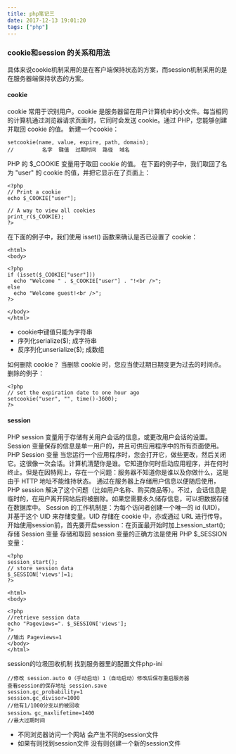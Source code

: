 ```yaml
---
title: php笔记三
date: 2017-12-13 19:01:20
tags: ["php"]
---
```

### cookie和session 的关系和用法

具体来说cookie机制采用的是在客户端保持状态的方案，而session机制采用的是在服务器端保持状态的方案。
#### cookie
cookie 常用于识别用户。cookie 是服务器留在用户计算机中的小文件。每当相同的计算机通过浏览器请求页面时，它同时会发送 cookie。通过 PHP，您能够创建并取回 cookie 的值。
新建一个cookie：
```
setcookie(name, value, expire, path, domain);
//         名字  键值  过期时间  路径  域名
```
PHP 的 $_COOKIE 变量用于取回 cookie 的值。
在下面的例子中，我们取回了名为 "user" 的 cookie 的值，并把它显示在了页面上：
```
<?php
// Print a cookie
echo $_COOKIE["user"];

// A way to view all cookies
print_r($_COOKIE);
?>
```
在下面的例子中，我们使用 isset() 函数来确认是否已设置了 cookie：
```
<html>
<body>

<?php
if (isset($_COOKIE["user"]))
  echo "Welcome " . $_COOKIE["user"] . "!<br />";
else
  echo "Welcome guest!<br />";
?>

</body>
</html>
```
- cookie中键值只能为字符串
- 序列化serialize($); 成字符串
- 反序列化unserialize($); 成数组

如何删除 cookie？
当删除 cookie 时，您应当使过期日期变更为过去的时间点。
删除的例子：
```
<?php 
// set the expiration date to one hour ago
setcookie("user", "", time()-3600);
?>
```

#### session
PHP session 变量用于存储有关用户会话的信息，或更改用户会话的设置。Session 变量保存的信息是单一用户的，并且可供应用程序中的所有页面使用。
PHP Session 变量
当您运行一个应用程序时，您会打开它，做些更改，然后关闭它。这很像一次会话。计算机清楚你是谁。它知道你何时启动应用程序，并在何时终止。但是在因特网上，存在一个问题：服务器不知道你是谁以及你做什么，这是由于 HTTP 地址不能维持状态。
通过在服务器上存储用户信息以便随后使用，PHP session 解决了这个问题（比如用户名称、购买商品等）。不过，会话信息是临时的，在用户离开网站后将被删除。如果您需要永久储存信息，可以把数据存储在数据库中。
Session 的工作机制是：为每个访问者创建一个唯一的 id (UID)，并基于这个 UID 来存储变量。UID 存储在 cookie 中，亦或通过 URL 进行传导。
开始使用session前，首先要开启session：在页面最开始时加上session_start();
存储 Session 变量
存储和取回 session 变量的正确方法是使用 PHP $_SESSION 变量：
```
<?php
session_start();
// store session data
$_SESSION['views']=1;
?>

<html>
<body>

<?php
//retrieve session data
echo "Pageviews=". $_SESSION['views'];
?>
//输出 Pageviews=1
</body>
</html>
```
session的垃圾回收机制
找到服务器里的配置文件php-ini
```
//修改 session.auto 0（手动启动）1（自动启动）修改后保存重启服务器
查看session的保存地址 session.save
session.gc_probability=1
session.gc_divisor=1000
//他有1/1000分支以的被回收
session。gc_maxlifetime=1400
//最大过期时间
```
- 不同浏览器访问一个网站 会产生不同的session文件
- 如果有则找到session文件 没有则创建一个新的session文件






